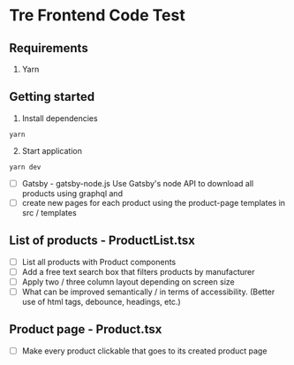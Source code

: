 # Tre Frontend Code Test

## Requirements

1. Yarn

## Getting started

1. Install dependencies

```
yarn
```

2. Start application

```
yarn dev
```

- [ ] Gatsby - gatsby-node.js
  Use Gatsby's node API to download all products using graphql and
- [ ] create new pages for each product using the product-page templates in src / templates
## List of products - ProductList.tsx
- [ ] List all products with Product components
- [ ] Add a free text search box that filters products by manufacturer
- [ ] Apply two / three column layout depending on screen size
- [ ] What can be improved semantically / in terms of accessibility. (Better use of html tags, debounce, headings, etc.)
## Product page - Product.tsx
- [ ] Make every product clickable that goes to its created product page
